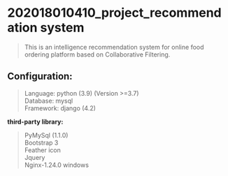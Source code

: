 # 202018010410_project_recommendation system
> This is an intelligence recommendation system for online food ordering platform based on Collaborative Filtering.  

 
## Configuration:  
> Language: python (3.9) (Version >=3.7)   
> Database: mysql  
> Framework: django (4.2)  

**third-party library:**  
> PyMySql (1.1.0)  
> Bootstrap 3  
> Feather icon  
> Jquery  
> Nginx-1.24.0 windows